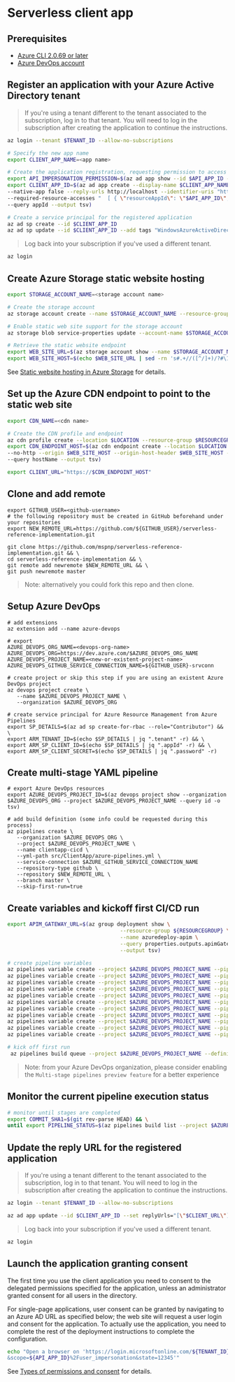 # Serverless client app

## Prerequisites

 - [Azure CLI 2.0.69 or later](https://docs.microsoft.com/en-us/cli/azure/install-azure-cli)
 - [Azure DevOps account](https://azure.microsoft.com/services/devops)

##  Register an application with your Azure Active Directory tenant

> If you're using a tenant different to the tenant associated to the subscription, log in to that tenant. You will need to log in the subscription after creating the application to continue the instructions.

```bash
az login --tenant $TENANT_ID --allow-no-subscriptions
```

```bash
# Specify the new app name
export CLIENT_APP_NAME=<app name>

# Create the application registration, requesting permission to access the Graph API and to impersonate a user when calling the drone status API 
export API_IMPERSONATION_PERMISSION=$(az ad app show --id $API_APP_ID --query "oauth2Permissions[?value == 'user_impersonation'].id" --output tsv)
export CLIENT_APP_ID=$(az ad app create --display-name $CLIENT_APP_NAME --oauth2-allow-implicit-flow true \
--native-app false --reply-urls http://localhost --identifier-uris "http://$CLIENT_APP_NAME" \
--required-resource-accesses "  [ { \"resourceAppId\": \"$API_APP_ID\", \"resourceAccess\": [ { \"id\": \"$API_IMPERSONATION_PERMISSION\", \"type\": \"Scope\" } ] }, { \"resourceAppId\": \"00000003-0000-0000-c000-000000000000\", \"resourceAccess\": [ { \"id\": \"e1fe6dd8-ba31-4d61-89e7-88639da4683d\", \"type\": \"Scope\" } ] } ]" \
--query appId --output tsv)

# Create a service principal for the registered application
az ad sp create --id $CLIENT_APP_ID
az ad sp update --id $CLIENT_APP_ID --add tags "WindowsAzureActiveDirectoryIntegratedApp"
```

> Log back into your subscription if you've used a different tenant.

```bash
az login
```

## Create Azure Storage static website hosting

```bash
export STORAGE_ACCOUNT_NAME=<storage account name>

# Create the storage account 
az storage account create --name $STORAGE_ACCOUNT_NAME --resource-group $RESOURCEGROUP --location $LOCATION --kind StorageV2

# Enable static web site support for the storage account
az storage blob service-properties update --account-name $STORAGE_ACCOUNT_NAME --static-website --404-document 404.html --index-document index.html

# Retrieve the static website endpoint
export WEB_SITE_URL=$(az storage account show --name $STORAGE_ACCOUNT_NAME --resource-group $RESOURCEGROUP --query primaryEndpoints.web --output tsv)
export WEB_SITE_HOST=$(echo $WEB_SITE_URL | sed -rn 's#.+//([^/]+)/?#\1#p')
```

See [Static website hosting in Azure Storage](https://docs.microsoft.com/azure/storage/blobs/storage-blob-static-website) for details.

## Set up the Azure CDN endpoint to point to the static web site

```bash
export CDN_NAME=<cdn name>

# Create the CDN profile and endpoint
az cdn profile create --location $LOCATION --resource-group $RESOURCEGROUP --name $CDN_NAME
export CDN_ENDPOINT_HOST=$(az cdn endpoint create --location $LOCATION --resource-group $RESOURCEGROUP --profile-name $CDN_NAME --name $CDN_NAME \
--no-http --origin $WEB_SITE_HOST --origin-host-header $WEB_SITE_HOST --enable-compression \
--query hostName --output tsv)

export CLIENT_URL="https://$CDN_ENDPOINT_HOST"
```

## Clone and add remote

```
export GITHUB_USER=<github-username>
# the following repository must be created in GitHub beforehand under your repositories
export NEW_REMOTE_URL=https://github.com/${GITHUB_USER}/serverless-reference-implementation.git

git clone https://github.com/mspnp/serverless-reference-implementation.git && \
cd serverless-reference-implementation && \
git remote add newremote $NEW_REMOTE_URL && \
git push newremote master
```

> Note: alternatively you could fork this repo and then clone.

## Setup Azure DevOps

```
# add extensions
az extension add --name azure-devops

# export
AZURE_DEVOPS_ORG_NAME=<devops-org-name>
AZURE_DEVOPS_ORG=https://dev.azure.com/$AZURE_DEVOPS_ORG_NAME
AZURE_DEVOPS_PROJECT_NAME=<new-or-existent-project-name>
AZURE_DEVOPS_GITHUB_SERVICE_CONNECTION_NAME=${GITHUB_USER}-srvconn

# create project or skip this step if you are using an existent Azure DevOps project
az devops project create \
   --name $AZURE_DEVOPS_PROJECT_NAME \
   --organization $AZURE_DEVOPS_ORG

# create service principal for Azure Resource Management from Azure Pipelines
export SP_DETAILS=$(az ad sp create-for-rbac --role="Contributor") && \
export ARM_TENANT_ID=$(echo $SP_DETAILS | jq ".tenant" -r) && \
export ARM_SP_CLIENT_ID=$(echo $SP_DETAILS | jq ".appId" -r) && \
export ARM_SP_CLIENT_SECRET=$(echo $SP_DETAILS | jq ".password" -r)
```

## Create multi-stage YAML pipeline

```
# export Azure DevOps resources
export AZURE_DEVOPS_PROJECT_ID=$(az devops project show --organization $AZURE_DEVOPS_ORG --project $AZURE_DEVOPS_PROJECT_NAME --query id -o tsv)

# add build definition (some info could be requested during this process)
az pipelines create \
   --organization $AZURE_DEVOPS_ORG \
   --project $AZURE_DEVOPS_PROJECT_NAME \
   --name clientapp-cicd \
   --yml-path src/ClientApp/azure-pipelines.yml \
   --service-connection $AZURE_GITHUB_SERVICE_CONNECTION_NAME
   --repository-type github \
   --repository $NEW_REMOTE_URL \
   --branch master \
   --skip-first-run=true
```

## Create variables and kickoff first CI/CD run

```bash
export APIM_GATEWAY_URL=$(az group deployment show \
                                    --resource-group ${RESOURCEGROUP} \
                                    --name azuredeploy-apim \
                                    --query properties.outputs.apimGatewayURL.value \
                                    --output tsv) 

# create pipeline variables
az pipelines variable create --project $AZURE_DEVOPS_PROJECT_NAME --pipeline-name=clientapp-cicd --name=azureTenantId --value=$TENANT_ID && \
az pipelines variable create --project $AZURE_DEVOPS_PROJECT_NAME --pipeline-name=clientapp-cicd --name=azureClientId --value=$CLIENT_APP_ID && \
az pipelines variable create --project $AZURE_DEVOPS_PROJECT_NAME --pipeline-name=clientapp-cicd --name=azureApiClientId --value=$API_APP_ID && \
az pipelines variable create --project $AZURE_DEVOPS_PROJECT_NAME --pipeline-name=clientapp-cicd --name=azureApiUrl --value=$APIM_GATEWAY_URL && \
az pipelines variable create --project $AZURE_DEVOPS_PROJECT_NAME --pipeline-name=clientapp-cicd --name=azureArmTenantId --value=$ARM_TENANT_ID && \
az pipelines variable create --project $AZURE_DEVOPS_PROJECT_NAME --pipeline-name=clientapp-cicd --name=azureArmClientId --value=$ARM_SP_CLIENT_ID && \
az pipelines variable create --project $AZURE_DEVOPS_PROJECT_NAME --pipeline-name=clientapp-cicd --name=azureArmClientSecret --value=$ARM_SP_CLIENT_SECRET --secret=true && \
az pipelines variable create --project $AZURE_DEVOPS_PROJECT_NAME --pipeline-name=clientapp-cicd --name=gitHubServiceConnectionName --value=$AZURE_DEVOPS_GITHUB_SERVICE_CONNECTION_NAME && \
az pipelines variable create --project $AZURE_DEVOPS_PROJECT_NAME --pipeline-name=clientapp-cicd --name=azureStorageAccountName --value=$STORAGE_ACCOUNT_NAME && \
az pipelines variable create --project $AZURE_DEVOPS_PROJECT_NAME --pipeline-name=clientapp-cicd --name=azureCdnName --value=$CDN_NAME && \
az pipelines variable create --project $AZURE_DEVOPS_PROJECT_NAME --pipeline-name=clientapp-cicd --name=azureResourceGroup --value=$RESOURCEGROUP

# kick off first run
 az pipelines build queue --project $AZURE_DEVOPS_PROJECT_NAME --definition-name=clientapp-cicd
```

> Note: from your Azure DevOps organization, please consider enabling the `Multi-stage pipelines preview feature` for a better experience

## Monitor the current pipeline execution status

```bash
# monitor until stages are completed
export COMMIT_SHA1=$(git rev-parse HEAD) && \
until export PIPELINE_STATUS=$(az pipelines build list --project $AZURE_DEVOPS_PROJECT_NAME --query "[?sourceVersion=='${COMMIT_SHA1}']".status -o tsv 2> /dev/null) && [[ $PIPELINE_STATUS == "completed" ]]; do echo "Monitoring multi-stage pipeline: ${PIPELINE_STATUS}" && sleep 20; done
```

## Update the reply URL for the registered application

> If you're using a tenant different to the tenant associated to the subscription, log in to that tenant. You will need to log in the subscription after creating the application to continue the instructions.

```bash
az login --tenant $TENANT_ID --allow-no-subscriptions
```

```bash
az ad app update --id $CLIENT_APP_ID --set replyUrls="[\"$CLIENT_URL\"]"
```

> Log back into your subscription if you've used a different tenant.

```bash
az login
```

## Launch the application granting consent

The first time you use the client application you need to consent to the delegated permissions specified for the application, unless an administrator granted consent for all users in the directory. 

For single-page applications, user consent can be granted by navigating to an Azure AD URL as specified below; the web site will request a user login and consent for the application. To actually use the application, you need to complete the rest of the deployment instructions to complete the configuration.

```bash
echo "Open a browser on 'https://login.microsoftonline.com/${TENANT_ID}/oauth2/v2.0/authorize?client_id=${CLIENT_APP_ID}&response_type=code&redirect_uri=https%3A%2F%2F${CDN_ENDPOINT_HOST}&response_mode=query
&scope=${API_APP_ID}%2Fuser_impersonation&state=12345'"
```

See [Types of permissions and consent](https://docs.microsoft.com/en-us/azure/active-directory/develop/v2-permissions-and-consent) for details.
